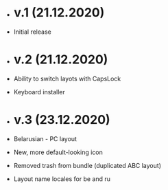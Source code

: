 - # v.1 (21.12.2020)
- Initial release

- # v.2 (21.12.2020)
- Ability to switch layots with CapsLock
- Keyboard installer

- # v.3 (23.12.2020)
- Belarusian - PC layout
- New, more default-looking icon
- Removed trash from bundle (duplicated ABC layout)
- Layout name locales for be and ru
